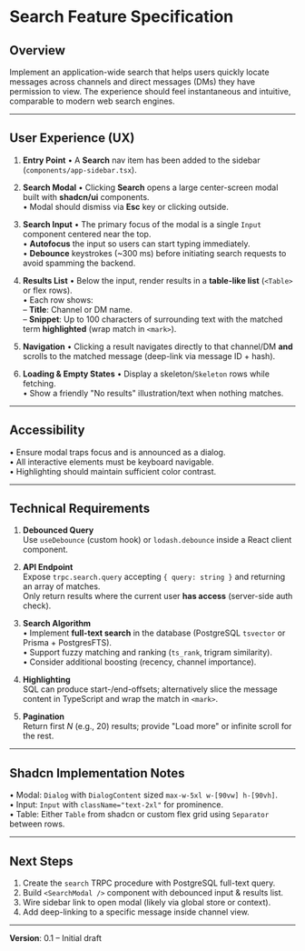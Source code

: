 # Search Feature Specification

## Overview

Implement an application-wide search that helps users quickly locate messages across channels and direct messages (DMs) they have permission to view. The experience should feel instantaneous and intuitive, comparable to modern web search engines.

---

## User Experience (UX)

1. **Entry Point**
   • A **Search** nav item has been added to the sidebar (`components/app-sidebar.tsx`).

2. **Search Modal**
   • Clicking **Search** opens a large center-screen modal built with **shadcn/ui** components.  
   • Modal should dismiss via **Esc** key or clicking outside.

3. **Search Input**
   • The primary focus of the modal is a single `Input` component centered near the top.  
   • **Autofocus** the input so users can start typing immediately.  
   • **Debounce** keystrokes (~300 ms) before initiating search requests to avoid spamming the backend.

4. **Results List**
   • Below the input, render results in a **table-like list** (`<Table>` or flex rows).  
   • Each row shows:  
    – **Title**: Channel or DM name.  
    – **Snippet**: Up to 100 characters of surrounding text with the matched term **highlighted** (wrap match in `<mark>`).

5. **Navigation**
   • Clicking a result navigates directly to that channel/DM **and** scrolls to the matched message (deep-link via message ID + hash).

6. **Loading & Empty States**
   • Display a skeleton/`Skeleton` rows while fetching.  
   • Show a friendly "No results" illustration/text when nothing matches.

---

## Accessibility

• Ensure modal traps focus and is announced as a dialog.  
• All interactive elements must be keyboard navigable.  
• Highlighting should maintain sufficient color contrast.

---

## Technical Requirements

1. **Debounced Query**  
   Use `useDebounce` (custom hook) or `lodash.debounce` inside a React client component.

2. **API Endpoint**  
   Expose `trpc.search.query` accepting `{ query: string }` and returning an array of matches.  
   Only return results where the current user **has access** (server-side auth check).

3. **Search Algorithm**  
   • Implement **full-text search** in the database (PostgreSQL `tsvector` or Prisma + PostgresFTS).  
   • Support fuzzy matching and ranking (`ts_rank`, trigram similarity).  
   • Consider additional boosting (recency, channel importance).

4. **Highlighting**  
   SQL can produce start-/end-offsets; alternatively slice the message content in TypeScript and wrap the match in `<mark>`.

5. **Pagination**  
   Return first _N_ (e.g., 20) results; provide "Load more" or infinite scroll for the rest.

---

## Shadcn Implementation Notes

• Modal: `Dialog` with `DialogContent` sized `max-w-5xl w-[90vw] h-[90vh]`.  
• Input: `Input` with `className="text-2xl"` for prominence.  
• Table: Either `Table` from shadcn or custom flex grid using `Separator` between rows.

---

## Next Steps

1. Create the `search` TRPC procedure with PostgreSQL full-text query.
2. Build `<SearchModal />` component with debounced input & results list.
3. Wire sidebar link to open modal (likely via global store or context).
4. Add deep-linking to a specific message inside channel view.

---

**Version**: 0.1 – Initial draft
